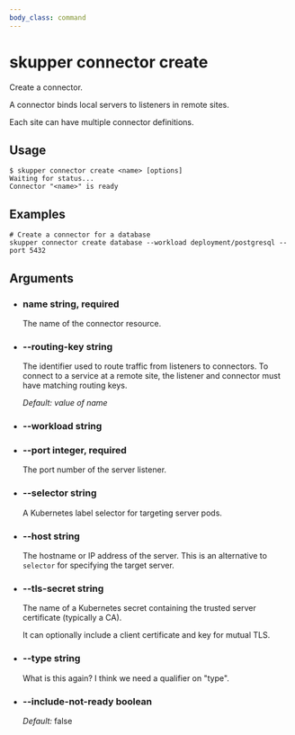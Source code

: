 ```yaml
---
body_class: command
---
```


# skupper connector create

<section>

Create a connector.

A connector binds local servers to listeners in remote
sites.


Each site can have multiple connector definitions.

</section>

<section>

## Usage

~~~ shell
$ skupper connector create <name> [options]
Waiting for status...
Connector "<name>" is ready
~~~

</section>

<section>

## Examples

~~~
# Create a connector for a database
skupper connector create database --workload deployment/postgresql --port 5432
~~~

</section>

<section>

## Arguments

- <h3 id="name">name <span class="argument-info">string, required</span></h3>

  The name of the connector resource.

- <h3 id="--routing-key">--routing-key <span class="argument-info">string</span></h3>

  The identifier used to route traffic from listeners to
  connectors.  To connect to a service at a remote site, the
  listener and connector must have matching routing keys.

  _Default:_ _value of name_

- <h3 id="--workload">--workload <span class="argument-info">string</span></h3>

- <h3 id="--port">--port <span class="argument-info">integer, required</span></h3>

  The port number of the server listener.

- <h3 id="--selector">--selector <span class="argument-info">string</span></h3>

  A Kubernetes label selector for targeting server pods.

- <h3 id="--host">--host <span class="argument-info">string</span></h3>

  The hostname or IP address of the server.  This is an
  alternative to `selector` for specifying the target
  server.

- <h3 id="--tls-secret">--tls-secret <span class="argument-info">string</span></h3>

  The name of a Kubernetes secret containing the trusted
  server certificate (typically a CA).
  
  It can optionally include a client certificate and key for
  mutual TLS.

- <h3 id="--type">--type <span class="argument-info">string</span></h3>

  What is this again?  I think we need a qualifier on "type".

- <h3 id="--include-not-ready">--include-not-ready <span class="argument-info">boolean</span></h3>

  _Default:_ false

</section>
